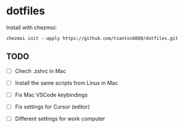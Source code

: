 # dotfiles

Install with chezmoi:
```
chezmoi init --apply https://github.com/tsantos8080/dotfiles.git
```

## TODO
- [ ] Chech .zshrc in Mac
- [ ] Install the same scripts from Linux in Mac
- [ ] Fix Mac VSCode keybindings
- [ ] Fix settings for Cursor (editor)
- [ ] Different settings for work computer

